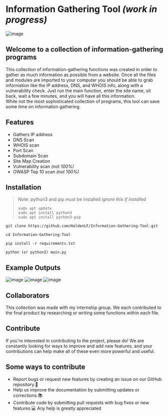 # Information Gathering Tool _(work in progress)_

![image](https://github.com/HaldenLF/Information-Gathering-Tool/assets/165461117/64ef5afe-dc3b-4d91-a9cd-7e67a1a2260c)

## Welcome to a collection of information-gathering programs
This collection of information-gathering functions was created in order to gather as much information as possible from a website. Once all the files and modules are imported to your computer you should be able to grab information like the IP address, DNS, and WHOIS info, along with a vulnerability check. Just run the main function, enter the site name, sit back, wait a few minutes, and you will have all this information. <br />
While not the most sophisticated collection of programs, this tool can save some time on information gathering.<br />

## Features
* Gathers IP address
* DNS Scan
* WHOIS scan
* Port Scan
* Subdomain Scan
* Site Map Creation
* Vulnerability scan _(not 100%)_
* OWASP Top 10 scan _(not 100%)_


## Installation
> Note: python3 and pip must be installed _ignore this if installed_
> ```
> sudo apt update
> sudo apt install python3
> sudo apt install python3-pip
> ```
 ```
 git clone https://github.com/HaldenLF/Information-Gathering-Tool.git
 ```
```
cd Information-Gathering-Tool
```
```
pip install -r requirements.txt
```
```
python (or python3) main.py
```

## Example Outputs
![image](https://github.com/HaldenLF/Information-Gathering-Tool/assets/165461117/1acb0e9a-c770-49c7-bb3d-c0cacd1c815a)
![image](https://github.com/HaldenLF/Information-Gathering-Tool/assets/165461117/aa8cbc55-e6fd-4815-9e1e-47762e599409)
![image](https://github.com/HaldenLF/Information-Gathering-Tool/assets/165461117/884f0057-c09b-4fdd-8651-94f9cce60bfd)


## Collaborators
This collection was made with my internship group. We each contributed to the final product by researching or writing some functions within each file.

## Contribute
If you're interested in contributing to the project, please do! We are constantly looking for ways to improve and add new features, and your contributions can help make all of these even more powerful and useful.

## Some ways to contribute
* Report bugs or request new features by creating an issue on our GitHub repository.🐛
* Help us improve the documentation by submitting updates or corrections.📚
* Contribute code by submitting pull requests with bug fixes or new features.💻
Any help is greatly appreciated
